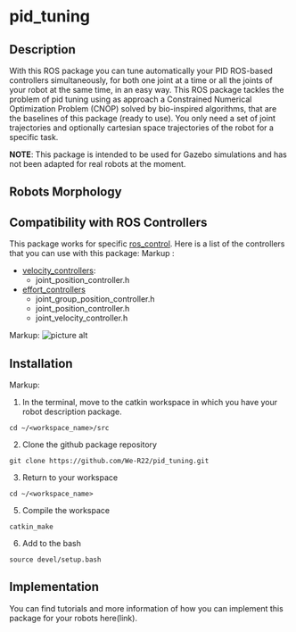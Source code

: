 # pid_tuning

## Description
With this ROS package you can tune automatically your PID ROS-based controllers simultaneously, for both one joint at a time or all the joints of your robot at the same time, in an easy way. This ROS package tackles the problem of pid tuning using as approach a Constrained Numerical Optimization Problem (CNOP) solved by bio-inspired algorithms, that are the baselines of this package (ready to use).
You only need a set of joint trajectories and optionally cartesian space trajectories of the robot for a specific task. 

**NOTE**: This package is intended to be used for Gazebo simulations and has not been adapted for real robots at the moment.

## Robots Morphology


## Compatibility with ROS Controllers
This package works for specific [ros_control](http://wiki.ros.org/ros_control). Here is a list of the controllers that you can use with this package:
Markup : 
* [velocity_controllers](https://github.com/ros-controls/ros_controllers/tree/melodic-devel/velocity_controllers/include/velocity_controllers):
  * joint_position_controller.h
* [effort_controllers](https://github.com/ros-controls/ros_controllers/tree/melodic-devel/effort_controllers/include/effort_controllers)
  * joint_group_position_controller.h
  * joint_position_controller.h
  * joint_velocity_controller.h

Markup: ![picture alt]( "Compatibility")

## Installation
Markup:
1. In the terminal, move to the catkin workspace in which you have your robot description package.
 ```
 cd ~/<workspace_name>/src
 ```
2. Clone the github package repository
```
git clone https://github.com/We-R22/pid_tuning.git
```
3. Return to your workspace
```
cd ~/<workspace_name>
```
5. Compile the workspace
```
catkin_make
```
6. Add to the bash
```
source devel/setup.bash
```

## Implementation
You can find tutorials and more information of how you can implement this package for your robots here(link).

